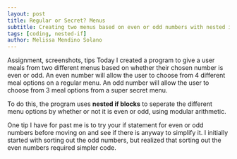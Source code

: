 ```yaml
---
layout: post
title: Regular or Secret? Menus
subtitle: Creating two menus based on even or odd numbers with nested if blocks
tags: [coding, nested-if]
author: Melissa Mendino Solano
---
```

Assignment, screenshots, tips
Today I created a program to give a user meals from two different menus based on whether their chosen number is even or odd. An even number will allow the user to choose from 4 different meal options on a regular menu. An odd number will allow the user to choose from 3 meal options from a super secret menu.

To do this, the program uses **nested if blocks** to seperate the different menu options by whether or not it is even or odd, using modular arithmetic.

One tip I have for past me is to try your if statement for even or odd numbers before moving on and see if there is anyway to simplify it. I initially started with sorting out the odd numbers, but realized that sorting out the even numbers required simpler code.
